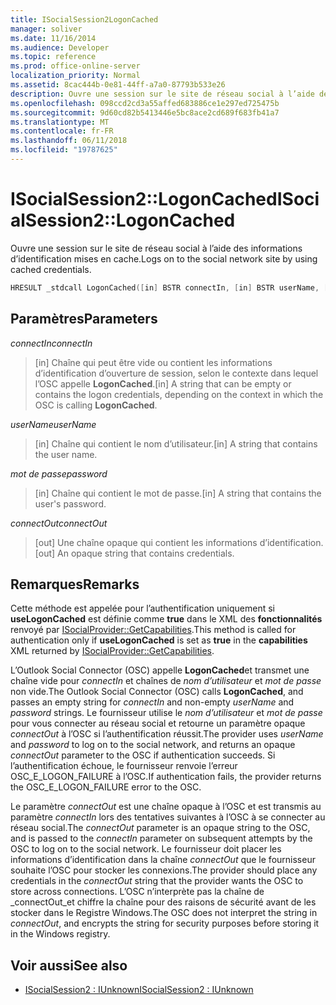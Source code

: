```yaml
---
title: ISocialSession2LogonCached
manager: soliver
ms.date: 11/16/2014
ms.audience: Developer
ms.topic: reference
ms.prod: office-online-server
localization_priority: Normal
ms.assetid: 8cac444b-0e81-44ff-a7a0-87793b533e26
description: Ouvre une session sur le site de réseau social à l’aide des informations d’identification mises en cache.
ms.openlocfilehash: 098ccd2cd3a55affed683886ce1e297ed725475b
ms.sourcegitcommit: 9d60cd82b5413446e5bc8ace2cd689f683fb41a7
ms.translationtype: MT
ms.contentlocale: fr-FR
ms.lasthandoff: 06/11/2018
ms.locfileid: "19787625"
---
```

# <a name="isocialsession2logoncached"></a><span data-ttu-id="c6420-103">ISocialSession2::LogonCached</span><span class="sxs-lookup"><span data-stu-id="c6420-103">ISocialSession2::LogonCached</span></span>

<span data-ttu-id="c6420-104">Ouvre une session sur le site de réseau social à l’aide des informations d’identification mises en cache.</span><span class="sxs-lookup"><span data-stu-id="c6420-104">Logs on to the social network site by using cached credentials.</span></span>
  
```cpp
HRESULT _stdcall LogonCached([in] BSTR connectIn, [in] BSTR userName, [in] BSTR password,  [out] BSTR connectOut);
```

## <a name="parameters"></a><span data-ttu-id="c6420-105">Paramètres</span><span class="sxs-lookup"><span data-stu-id="c6420-105">Parameters</span></span>

<span data-ttu-id="c6420-106">_connectIn_</span><span class="sxs-lookup"><span data-stu-id="c6420-106">_connectIn_</span></span>
  
> <span data-ttu-id="c6420-107">[in] Chaîne qui peut être vide ou contient les informations d’identification d’ouverture de session, selon le contexte dans lequel l’OSC appelle **LogonCached**.</span><span class="sxs-lookup"><span data-stu-id="c6420-107">[in] A string that can be empty or contains the logon credentials, depending on the context in which the OSC is calling **LogonCached**.</span></span>
    
<span data-ttu-id="c6420-108">_userName_</span><span class="sxs-lookup"><span data-stu-id="c6420-108">_userName_</span></span>
  
> <span data-ttu-id="c6420-109">[in] Chaîne qui contient le nom d’utilisateur.</span><span class="sxs-lookup"><span data-stu-id="c6420-109">[in] A string that contains the user name.</span></span>
    
<span data-ttu-id="c6420-110">_mot de passe_</span><span class="sxs-lookup"><span data-stu-id="c6420-110">_password_</span></span>
  
> <span data-ttu-id="c6420-111">[in] Chaîne qui contient le mot de passe.</span><span class="sxs-lookup"><span data-stu-id="c6420-111">[in] A string that contains the user's password.</span></span>
    
<span data-ttu-id="c6420-112">_connectOut_</span><span class="sxs-lookup"><span data-stu-id="c6420-112">_connectOut_</span></span>
  
> <span data-ttu-id="c6420-113">[out] Une chaîne opaque qui contient les informations d’identification.</span><span class="sxs-lookup"><span data-stu-id="c6420-113">[out] An opaque string that contains credentials.</span></span>
    
## <a name="remarks"></a><span data-ttu-id="c6420-114">Remarques</span><span class="sxs-lookup"><span data-stu-id="c6420-114">Remarks</span></span>

<span data-ttu-id="c6420-115">Cette méthode est appelée pour l’authentification uniquement si **useLogonCached** est définie comme **true** dans le XML des **fonctionnalités** renvoyé par [ISocialProvider::GetCapabilities](isocialprovider-getcapabilities.md).</span><span class="sxs-lookup"><span data-stu-id="c6420-115">This method is called for authentication only if **useLogonCached** is set as **true** in the **capabilities** XML returned by [ISocialProvider::GetCapabilities](isocialprovider-getcapabilities.md).</span></span>
  
<span data-ttu-id="c6420-116">L’Outlook Social Connector (OSC) appelle **LogonCached**et transmet une chaîne vide pour _connectIn_ et chaînes de _nom d’utilisateur_ et _mot de passe_ non vide.</span><span class="sxs-lookup"><span data-stu-id="c6420-116">The Outlook Social Connector (OSC) calls **LogonCached**, and passes an empty string for  _connectIn_ and non-empty  _userName_ and  _password_ strings.</span></span> <span data-ttu-id="c6420-117">Le fournisseur utilise le _nom d’utilisateur_ et _mot de passe_ pour vous connecter au réseau social et retourne un paramètre opaque _connectOut_ à l’OSC si l’authentification réussit.</span><span class="sxs-lookup"><span data-stu-id="c6420-117">The provider uses  _userName_ and  _password_ to log on to the social network, and returns an opaque  _connectOut_ parameter to the OSC if authentication succeeds.</span></span> <span data-ttu-id="c6420-118">Si l’authentification échoue, le fournisseur renvoie l’erreur OSC_E_LOGON_FAILURE à l’OSC.</span><span class="sxs-lookup"><span data-stu-id="c6420-118">If authentication fails, the provider returns the OSC_E_LOGON_FAILURE error to the OSC.</span></span> 
  
<span data-ttu-id="c6420-119">Le paramètre _connectOut_ est une chaîne opaque à l’OSC et est transmis au paramètre _connectIn_ lors des tentatives suivantes à l’OSC à se connecter au réseau social.</span><span class="sxs-lookup"><span data-stu-id="c6420-119">The  _connectOut_ parameter is an opaque string to the OSC, and is passed to the  _connectIn_ parameter on subsequent attempts by the OSC to log on to the social network.</span></span> <span data-ttu-id="c6420-120">Le fournisseur doit placer les informations d’identification dans la chaîne _connectOut_ que le fournisseur souhaite l’OSC pour stocker les connexions.</span><span class="sxs-lookup"><span data-stu-id="c6420-120">The provider should place any credentials in the  _connectOut_ string that the provider wants the OSC to store across connections.</span></span> <span data-ttu-id="c6420-121">L’OSC n’interprète pas la chaîne de _connectOut_et chiffre la chaîne pour des raisons de sécurité avant de les stocker dans le Registre Windows.</span><span class="sxs-lookup"><span data-stu-id="c6420-121">The OSC does not interpret the string in  _connectOut_, and encrypts the string for security purposes before storing it in the Windows registry.</span></span>
  
## <a name="see-also"></a><span data-ttu-id="c6420-122">Voir aussi</span><span class="sxs-lookup"><span data-stu-id="c6420-122">See also</span></span>

- [<span data-ttu-id="c6420-123">ISocialSession2 : IUnknown</span><span class="sxs-lookup"><span data-stu-id="c6420-123">ISocialSession2 : IUnknown</span></span>](isocialsession2iunknown.md)

